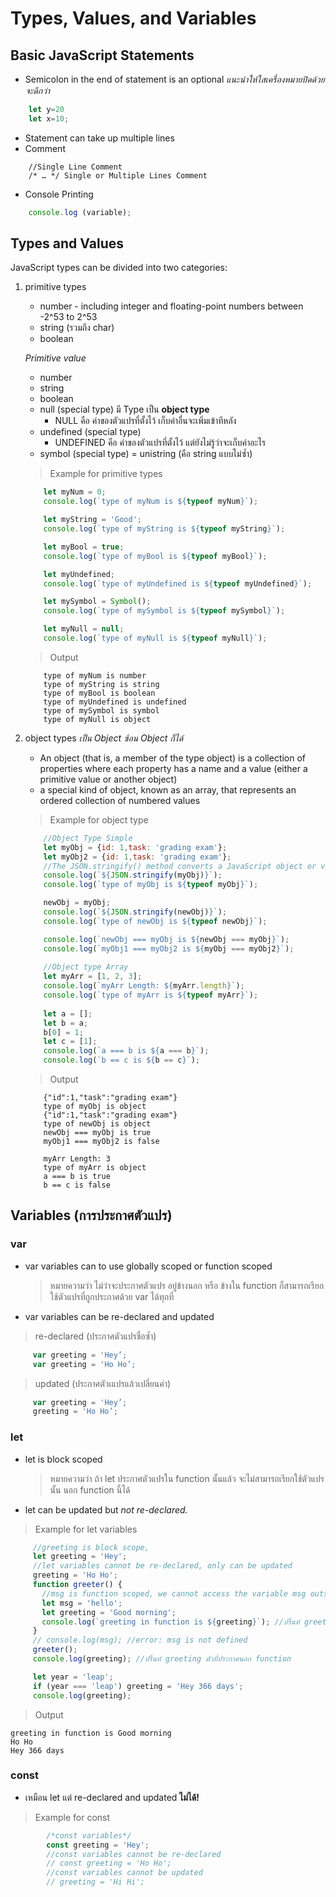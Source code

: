 # Types, Values, and Variables
## Basic JavaScript Statements
* Semicolon in the end of statement is an optional 
    _แนะนำให้ใสเครื่องหมายปิดด้วยจะดีกว่า_
```javascript
    let y=20
    let x=10; 
```
* Statement can take up multiple lines
* Comment
```
    //Single Line Comment
    /* … */ Single or Multiple Lines Comment
```
* Console Printing
```javascript
    console.log (variable);
```
## Types and Values
JavaScript types can be divided into two categories:
1. primitive types
    * number - including integer and floating-point numbers between -2^53 to 2^53
    * string (รวมถึง char)
    * boolean 
    
    _Primitive value_
    * number
    * string
    * boolean
    * null (special type) มี Type เป็น **object type** 
        * NULL คือ ค่าของตัวแปรที่ตั้งไว้ เก็บค่าอื่นจะเพิ่มเข้าทีหลัง
    * undefined (special type) 
        * UNDEFINED คือ ค่าของตัวแปรที่ตั้งไว้ แต่ยังไม่รู้ว่าจะเก็บค่าอะไร
    * symbol (special type) = unistring (คือ string แบบไม่ซ้ำ)
    > Example for primitive types
    ```javascript
        let myNum = 0;
        console.log(`type of myNum is ${typeof myNum}`);

        let myString = 'Good';
        console.log(`type of myString is ${typeof myString}`);

        let myBool = true;
        console.log(`type of myBool is ${typeof myBool}`);

        let myUndefined;
        console.log(`type of myUndefined is ${typeof myUndefined}`);

        let mySymbol = Symbol();
        console.log(`type of mySymbol is ${typeof mySymbol}`);

        let myNull = null;
        console.log(`type of myNull is ${typeof myNull}`);
    ```
    > Output
    ```
        type of myNum is number
        type of myString is string
        type of myBool is boolean
        type of myUndefined is undefined
        type of mySymbol is symbol
        type of myNull is object
    ```
    
2. object types  _เป็น Object ซ้อน Object ก็ได้_
    * An object (that is, a member of the type object) is a collection of properties where each property has a name and a value (either a primitive value or another object)
    * a special kind of object, known as an array, that represents an ordered collection of numbered values
    > Example for object type
    ```JavaScript
        //Object Type Simple
        let myObj = {id: 1,task: 'grading exam'};
        let myObj2 = {id: 1,task: 'grading exam'};
        //The JSON.stringify() method converts a JavaScript object or value to a JSON string
        console.log(`${JSON.stringify(myObj)}`);
        console.log(`type of myObj is ${typeof myObj}`);

        newObj = myObj;
        console.log(`${JSON.stringify(newObj)}`);
        console.log(`type of newObj is ${typeof newObj}`);

        console.log(`newObj === myObj is ${newObj === myObj}`);
        console.log(`myObj1 === myObj2 is ${myObj === myObj2}`);
        
        //Object type Array
        let myArr = [1, 2, 3];
        console.log(`myArr Length: ${myArr.length}`);
        console.log(`type of myArr is ${typeof myArr}`);
        
        let a = [];
        let b = a;
        b[0] = 1;
        let c = [1];
        console.log(`a === b is ${a === b}`);
        console.log(`b == c is ${b == c}`);
    ```
    > Output
    ```
        {"id":1,"task":"grading exam"}
        type of myObj is object
        {"id":1,"task":"grading exam"}
        type of newObj is object
        newObj === myObj is true
        myObj1 === myObj2 is false
        
        myArr Length: 3
        type of myArr is object
        a === b is true
        b == c is false
    ```
## Variables (การประกาศตัวแปร)
### var
* var variables can to use globally scoped or function scoped 
  > หมายความว่า ไม่ว่าจะประกาศตัวแปร อยู่ข้างนอก หรือ ข้างใน function ก็สามารถเรียกใช้ตัวแปรที่ถูกประกาศด้วย var ได้ทุกที่
* var variables can be re-declared and updated
> re-declared (ประกาศตัวแปรชื่อซ้ำ)
   ```JavaScript
        var greeting = 'Hey’;
        var greeting = 'Ho Ho’;
   ```
> updated (ประกาศตัวเแปรแล้วเปลี่ยนค่า)
   ```JavaScript
        var greeting = 'Hey’;
        greeting = 'Ho Ho’;
   ```
### let
* let is block scoped
    > หมายความว่า ถ้า let ประกาศตัวแปรใน function นั้นแล้ว จะไม่สามารถเรียกใช้ตัวแปรนั้น นอก function นี้ได้
* let can be updated but *not re-declared.*
> Example for let variables
   ```JavaScript
        //greeting is block scope,
        let greeting = 'Hey';
        //let variables cannot be re-declared, only can be updated
        greeting = 'Ho Ho';
        function greeter() {
          //msg is function scoped, we cannot access the variable msg outside of a function
          let msg = 'hello';
          let greeting = 'Good morning';
          console.log(`greeting in function is ${greeting}`); //ปริ้นท์ greeting ตัวที่ประกาศใน function
        }
        // console.log(msg); //error: msg is not defined
        greeter();
        console.log(greeting); //ปริ้นท์ greeting ตัวที่ประกาศนอก function

        let year = 'leap';
        if (year === 'leap') greeting = 'Hey 366 days';
        console.log(greeting);
   ```
> Output
   ```
   greeting in function is Good morning 
   Ho Ho 
   Hey 366 days
   ```
### const
* เหมือน let แต่ re-declared and updated **ไม่ได้!**
> Example for const 
```JavaScript
        /*const variables*/
        const greeting = 'Hey';
        //const variables cannot be re-declared
        // const greeting = 'Ho Ho';
        //const variables cannot be updated
        // greeting = 'Hi Hi';
```

